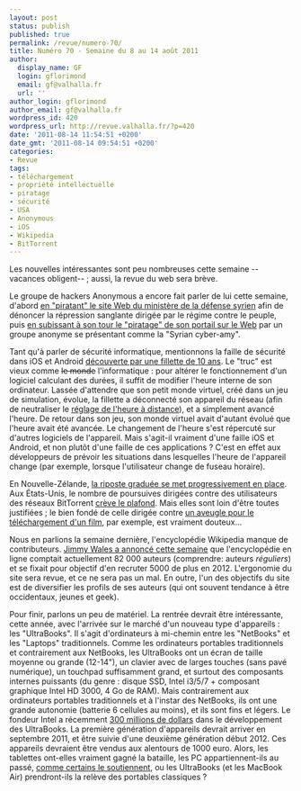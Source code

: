 ```yaml
---
layout: post
status: publish
published: true
permalink: /revue/numero-70/
title: Numéro 70 - Semaine du 8 au 14 août 2011
author:
  display_name: GF
  login: gflorimond
  email: gf@valhalla.fr
  url: ''
author_login: gflorimond
author_email: gf@valhalla.fr
wordpress_id: 420
wordpress_url: http://revue.valhalla.fr/?p=420
date: '2011-08-14 11:54:51 +0200'
date_gmt: '2011-08-14 09:54:51 +0200'
categories:
- Revue
tags:
- téléchargement
- propriété intellectuelle
- piratage
- sécurité
- USA
- Anonymous
- iOS
- Wikipedia
- BitTorrent
---
```

<p>Les nouvelles intéressantes sont peu nombreuses cette semaine --vacances obligent-- ; aussi, la revue du web sera brève.</p>
<p>Le groupe de hackers Anonymous a encore fait parler de lui cette semaine, d'abord <a href="http://www.numerama.com/magazine/19524-anonymous-pirate-le-site-du-ministere-de-la-defense-de-syrie.html">en "piratant" le site Web du ministère de la défense syrien</a> afin de dénoncer la répression sanglante dirigée par le régime contre le peuple, puis <a href="http://www.numerama.com/magazine/19533-une-cyber-armee-syrienne-s-attaque-a-anonymous.html">en subissant à son tour le "piratage" de son portail sur le Web</a> par un groupe anonyme se présentant comme la "Syrian cyber-amy".</p>
<p>Tant qu'à parler de sécurité informatique, mentionnons la faille de sécurité dans iOS et Android <a href="http://www.pcinpact.com/actu/news/64982-defcon-kids-faille-bug-ios-android.htm">découverte par une fillette de 10 ans</a>. Le "truc" est vieux comme <s>le monde</s> l'informatique : pour altérer le fonctionnement d'un logiciel calculant des durées, il suffit de modifier l'heure interne de son ordinateur. Lassée d'attendre que son petit monde virtuel, créé dans un jeu de simulation, évolue, la fillette a déconnecté son appareil du réseau (afin de neutraliser le <a href="http://www.ntp.org/">réglage de l'heure à distance</a>), et a simplement avancé l'heure. De retour dans son jeu, son monde virtuel avait d'autant évolué que l'heure avait été avancée. Le changement de l'heure s'est répercuté sur d'autres logiciels de l'appareil. Mais s'agit-il vraiment d'une faille iOS et Android, et non plutôt d'une faille de ces applications ? C'est en effet aux développeurs de prévoir les situations dans lesquelles l'heure de l'appareil change (par exemple, lorsque l'utilisateur change de fuseau horaire).</p>
<p>En Nouvelle-Zélande, <a href="http://www.numerama.com/magazine/19551-la-riposte-graduee-se-met-en-place-en-nouvelle-zelande.html">la riposte graduée se met progressivement en place</a>. Aux États-Unis, le nombre de poursuives dirigées contre des utilisateurs des réseaux BitTorrent <a href="http://www.pcinpact.com/actu/news/64996-bittorrent-poursuites-telechargement-illegal.htm">crève le plafond</a>. Mais elles sont loin d'être toutes justifiées ; le bien fondé de celle dirigée contre <a href="http://www.pcinpact.com/actu/news/65015-bittorrent-aveugle-telechargement-film-pornographique.htm">un aveugle pour le téléchargement d'un film</a>, par exemple, est vraiment douteux...</p>
<p>Nous en parlions la semaine dernière, l'encyclopédie Wikipedia manque de contributeurs. <a href="http://www.lemondeinformatique.fr/actualites/lire-wikipedia-recherche-5-000-contributeurs-34356.html">Jimmy Wales a annoncé cette semaine</a> que l'encyclopédie en ligne comptait actuellement 82 000 auteurs (comprendre: auteurs <i>réguliers</i>) et se fixait pour objectif d'en recruter 5000 de plus en 2012. L'ergonomie du site sera revue, et ce ne sera pas un mal. En outre, l'un des objectifs du site est de diversifier les profils de ses auteurs (qui ont souvent tendance à être occidentaux, jeunes et geek).</p>
<p>Pour finir, parlons un peu de matériel. La rentrée devrait être intéressante, cette année, avec l'arrivée sur le marché d'un nouveau type d'appareils : les "UltraBooks". Il s'agit d'ordinateurs à mi-chemin entre les "NetBooks" et les "Laptops" traditionnels. Comme les ordinateurs portables traditionnels et contrairement aux NetBooks, les UltraBooks ont un écran de taille moyenne ou grande (12-14"), un clavier avec de larges touches (sans pavé numérique), un touchpad suffisamment grand, et surtout des composants internes puissants (du genre : disque SSD, Intel i3/5/7 + composant graphique Intel HD 3000, 4 Go de RAM). Mais contrairement aux ordinateurs portables traditionnels et à l'instar des NetBooks, ils ont une grande autonomie (batterie 6 cellules au moins), et ils sont fins et légers. Le fondeur Intel a récemment <a href="http://www.pcinpact.com/actu/news/65030-intel-ultrabook-investissement-technologies-.htm">300 millions de dollars</a> dans le développement des UltraBooks. La première génération d'appareils devrait arriver en septembre 2011, et être suivie d'une deuxième génération début 2012. Ces appareils devraient être vendus aux alentours de 1000 euro. Alors, les tablettes ont-elles vraiment gagné la bataille, les PC appartiennent-ils au passé, <a href="http://www.lemondeinformatique.fr/actualites/lire-ibm-declare-la-fin-de-l-ere-du-pc-microsoft-parle-de-l-ere-pc-plus-34394.html">comme certains le soutiennent</a>, ou les UltraBooks (et les MacBook Air) prendront-ils la relève des portables classiques ?</p>
